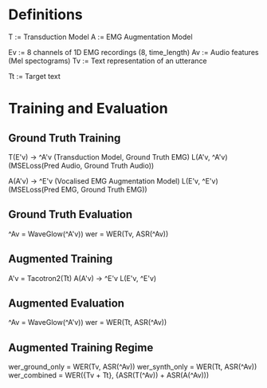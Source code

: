 # Definitions

T  := Transduction Model
A  := EMG Augmentation Model

Ev := 8 channels of 1D EMG recordings (8, time_length)
Av := Audio features (Mel spectograms)
Tv := Text representation of an utterance

Tt := Target text

# Training and Evaluation

## Ground Truth Training

T(E'v) -> ^A'v (Transduction Model, Ground Truth EMG)
L(A'v, ^A'v)   (MSELoss(Pred Audio, Ground Truth Audio))

A(A'v) -> ^E'v (Vocalised EMG Augmentation Model)
L(E'v, ^E'v)   (MSELoss(Pred EMG, Ground Truth EMG))

## Ground Truth Evaluation

^Av = WaveGlow(^A'v))
wer = WER(Tv, ASR(^Av))

## Augmented Training

A'v = Tacotron2(Tt)
A(A'v) -> ^E'v
L(E'v, ^E'v)

## Augmented Evaluation

^Av = WaveGlow(^A'v))
wer = WER(Tt, ASR(^Av))

## Augmented Training Regime

wer_ground_only = WER(Tv, ASR(^Av))
wer_synth_only  = WER(Tt, ASR(^Av))
wer_combined    = 
    WER({Tv + Tt}, {ASR(T(^Av)) + ASR(A(^Av)))